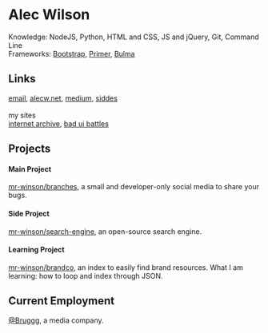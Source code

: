 # Alec Wilson
Knowledge: NodeJS, Python, HTML and CSS, JS and jQuery, Git, Command Line<br>
Frameworks: [Bootstrap](https://getbootstrap.com), [Primer](https://primer.style), [Bulma](https://bulma.io)

## Links
[email](mailto:jude@alecw.net), [alecw.net](https://alecw.net), [medium](https://mrmemr.medium.com/), [siddes](https://siddes.com/404)
<br><br>my sites<br>
[internet archive](https://archive.alecw.net), [bad ui battles](https://ui.alecw.net)

## Projects
#### Main Project
[mr-winson/branches](https://github.com/mr-winson/branches), a small and developer-only social media to share your bugs.

#### Side Project
[mr-winson/search-engine](https://github.com/mr-winson/search-engine), an open-source search engine.

#### Learning Project
[mr-winson/brandco](https://github.com/mr-winson/brandco), an index to easily find brand resources. What I am learning: how to loop and index through JSON.

## Current Employment
[@Bruggg](https://github.com/bruggg), a media company.
